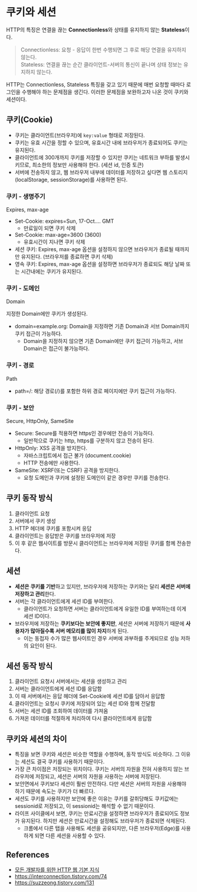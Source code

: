 # 쿠키와 세션

HTTP의 특징은 연결을 끊는 **Connectionless**와 상태를 유지하지 않는 **Stateless**이다.

> Connectionless: 요청 - 응답이 한번 수행되면 그 후로 해당 연결을 유지하지 않는다.  
> Stateless: 연결을 끊는 순간 클라이언트-서버의 통신이 끝나며 상태 정보는 유지하지 않는다.

HTTP는 Connectionless, Stateless 특징을 갖고 있기 때문에 매번 요청할 때마다 로그인을 수행해야 하는 문제점을 생긴다. 이러한 문제점을 보완하고자 나온 것이 쿠키와 세션이다.

## 쿠키(Cookie)

- 쿠키는 클라이언트(브라우저)에 `key:value` 형태로 저장된다.
- 쿠키는 유효 시간을 정할 수 있으며, 유효시간 내에 브라우저가 종료되어도 쿠키는 유지된다.
- 클라이언트에 300개까지 쿠키를 저장할 수 있지만 쿠키는 네트워크 부하를 발생시키므로, 최소한의 정보만 사용해야 한다. (세션 id, 인증 토큰)
- 서버에 전송하지 않고, 웹 브라우저 내부에 데이터를 저장하고 싶다면 웹 스토리지(localStorage, sessionStorage)를 사용하면 된다.

### 쿠키 - 생명주기

Expires, max-age

- Set-Cookie: expires=Sun, 17-Oct.... GMT
  - 만료일이 되면 쿠키 삭제
- Set-Cookie: max-age=3600 (3600)
  - 유효시간이 지나면 쿠키 삭제
- 세션 쿠키: Expires, max-age 옵션을 설정하지 않으면 브라우저가 종료될 때까지만 유지된다. (브라우저를 종료하면 쿠키 삭제)
- 영속 쿠키: Expires, max-age 옵션을 설정하면 브라우저가 종료되도 해당 날짜 또는 시간내에는 쿠키가 유지된다.

### 쿠키 - 도메인

Domain

지정한 Domain에만 쿠키가 생성된다.

- domain=example.org: Domain을 지정하면 기존 Domain과 서브 Domain까지 쿠키 접근이 가능하다.
  - Domain을 지정하지 않으면 기존 Domain에만 쿠키 접근이 가능하고, 서브 Domain은 접근이 불가능하다.

### 쿠키 - 경로

Path

- path=/: 해당 경로(/)를 포함한 하위 경로 페이지에만 쿠키 접근이 가능하다.

### 쿠키 - 보안

Secure, HttpOnly, SameSite

- Secure: Secure를 적용하면 https인 경우에만 전송이 가능하다.
  - 일반적으로 쿠키는 http, https를 구분하지 않고 전송이 된다.
- HttpOnly: XSS 공격을 방지한다.
  - 자바스크립트에서 접근 불가 (document.cookie)
  - HTTP 전송에만 사용한다.
- SameSite: XSRF(또는 CSRF) 공격을 방지한다.
  - 요청 도메인과 쿠키에 설정된 도메인이 같은 경우만 쿠키를 전송한다.

## 쿠키 동작 방식

1. 클라이언트 요청
2. 서버에서 쿠키 생성
3. HTTP 헤더에 쿠키를 포함시켜 응답
4. 클라이언트는 응답받은 쿠키를 브라우저에 저장
5. 이 후 같은 웹사이트를 방문시 클라이언트는 브라우저에 저장된 쿠키를 함께 전송한다.

## 세션

- **세션은 쿠키를 기반**하고 있지만, 브라우저에 저장하는 쿠키와는 달리 **세션은 서버에 저장하고 관리**한다.
- 서버는 각 클라이언트에게 세션 ID를 부여한다.
  - 클라이언트가 요청하면 서버는 클라이언트에게 유일한 ID를 부여하는데 이게 세션 ID이다.
- 브라우저에 저장하는 **쿠키보다는 보안에 좋지만**, 세션은 서버에 저장하기 때문에 **사용자가 많아질수록 서버 메모리를 많이 차지**하게 된다.
  - 이는 동접자 수가 많은 웹사이트인 경우 서버에 과부하를 주게되므로 성능 저하의 요인이 된다.

## 세션 동작 방식

1. 클라이언트 요청시 서버에서는 세션을 생성하고 관리
2. 서버는 클라이언트에게 세션 ID를 응답함
3. 이 때 서버에서는 응답 헤더에 Set-Cookie에 세션 ID를 담아서 응답함
4. 클라이언트는 요청시 쿠키에 저장되어 있는 세션 ID와 함께 전달함
5. 서버는 세션 ID를 조회하여 데이터를 가져옴
6. 가져온 데이터를 적절하게 처리하여 다시 클라이언트에게 응답함

## 쿠키와 세션의 차이

- 특징을 보면 쿠키와 세션은 비슷한 역할을 수행하며, 동작 방식도 비슷하다. 그 이유는 세션도 결국 쿠키를 사용하기 때문이다.
- 가장 큰 차이점은 저장되는 위치이다. 쿠키는 서버의 자원을 전혀 사용하지 않는 브라우저에 저장되고, 세션은 서버의 자원을 사용하는 서버에 저장된다.
- 보안면에서 쿠키보다 세션이 훨씬 안전하다. 다만 세션은 서버의 자원을 사용해야 하기 때문에 속도는 쿠키가 더 빠르다.
- 세션도 쿠키를 사용하지만 보안에 좋은 이유는 쿠키를 갈취당해도 쿠키값에는 sessionid로 저장되고, 이 sessionid는 해석할 수 없기 때문이다.
- 라이프 사이클에서 보면, 쿠키는 만료시간을 설정하면 브라우저가 종료되어도 정보가 유지된다. 하지만 세션은 만료시간을 설정해도 브라우저가 종료되면 삭제된다.
  - 크롬에서 다른 탭을 사용해도 세션을 공유되지만, 다른 브라우저(Edge)를 사용하게 되면 다른 세션을 사용할 수 있다.

## References

- [모든 개발자를 위한 HTTP 웹 기본 지식](https://www.inflearn.com/course/http-%EC%9B%B9-%EB%84%A4%ED%8A%B8%EC%9B%8C%ED%81%AC#)
- https://interconnection.tistory.com/74
- https://suzzeong.tistory.com/131
